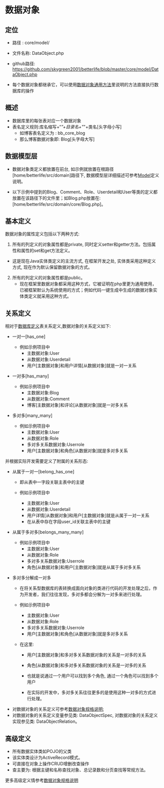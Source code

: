 # 数据对象

## 定位

- 路径   : core/model/
- 文件名称: DataObject.php

- github路径: https://github.com/skygreen2001/betterlife/blob/master/core/model/DataObject.php

- 每个数据对象都继承它，可以使用[数据对象通用方法](normalmethod.md)里说明的方法直接执行数据库的操作

## 概述

- 数据库里的每张表对应一个数据对象
- 表名定义规则:库名缩写+“_”+目录名+"_"+类名[头字母小写]
  - 如博客表名定义为  : bb_core_blog
  - 那么博客数据对象即: Blog[头字母大写]

## 数据模型层

- 数据对象类定义都放置在前台, 如示例就放置在根路径[home/betterlife/src/domain]路径下, 数据模型层详细描述可参考[Model](../core/model.md)定义说明。

- 以下示例中提到的Blog、Comment、Role、Userdetail和User等类的定义都放置在该路径下的文件里；如Blog.php放置在:[home/betterlife/src/domain/core/Blog.php]。

## 基本定义

数据对象的属性定义包括以下两种方式:

  1. 所有的列定义的对象属性都是private, 同时定义setter和getter方法。包括属性和属性的set和get方法定义。

  - 这是现在Java实体类定义的主流方式, 在框架开发之处, 实体类采用这种定义方式, 现在作为默认保留数据对象的方式。

  2. 所有的列定义的对象属性都是public。
     - 现在框架里数据对象都采用这种方式，它被证明在php里更为通用使用，已被框架默认为系统使用的方式；例如代码一键生成中生成的数据对象实体类定义就采用这种方式。

## 关系定义

相对于[数据库定义](database_define.md)表关系定义,数据对象的关系定义如下:

* 一对一[has_one]

  - 例如示例项目中
    - 主数据对象:User
    - 从数据对象:Userdetail
    - 用户[主数据对象]和用户详情[从数据对象]就是一对一关系

* 一对多[has_many]

  - 例如示例项目中
    - 主数据对象:Blog
    - 从数据对象:Comment
    - 博客[主数据对象]和评论[从数据对象]就是一对多关系

* 多对多[many_many]

  - 例如示例项目中
    - 主数据对象:User
    - 从数据对象:Role
    - 多对多关系数据对象:Userrole
    - 用户[主数据对象]和角色[从数据对象]就是多对多关系

并根据实际开发需要定义了附属的关系形态:

* 从属于一对一[belong_has_one]

  - 即从表中一字段关联主表中的主键

  - 例如示例项目中
    - 主数据对象:User
    - 从数据对象:Userdetail
    - 用户详情[从数据对象]和用户[主数据对象]就是从属于一对一关系
    - 在从表中存在字段user_id关联主表中的主键

* 从属于多对多[belongs_many_many]

  - 例如示例项目中
    - 主数据对象:User
    - 从数据对象:Role
    - 多对多关系数据对象:Userrole
    - 角色[从数据对象]和用户[主数据对象]就是从属于多对多关系

* 多对多分解成一对多

  - 在将关系型数据库的表转换成面向对象的类进行代码的开发处理之后，作为开发者，我们往往发现，多对多都会分解为一对多来进行处理。

  - 例如示例项目中
    - 主数据对象:User
    - 从数据对象:Role
    - 多对多关系数据对象:Userrole
    - 用户[主数据对象]和角色[从数据对象]就是多对多关系

  - 在这里:
    - 用户[主数据对象]和多对多关系数据对象的关系是一对多的关系
    - 角色[从数据对象]和多对多关系数据对象的关系是一对多的关系
    - 也就是说通过一个用户可以找到多个角色, 通过一个角色可以找到多个用户

    - 在实际的开发中，多对多关系往往更多的是使用这种一对多的方式进行处理。

- 对数据对象的关系定义可参考[数据对象规格说明](dataobjectspec.md);
- 对数据对象的关系定义变量参见类: DataObjectSpec, 对数据对象的关系定义实现参见类: DataObjectRelation。


## 高级定义

 * 所有数据实体类如POJO的父类
 * 该实体类设计为ActiveRecord模式。
 * 可直接在对象上操作CRUD增删改查操作
 * 查主要为: 根据主键和名称查找对象、总记录数和分页查找等常规方法。

更多高级定义情参考[数据对象规格说明](dataobjectspec.md)
